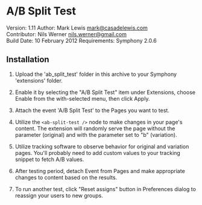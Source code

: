 # A/B Split Test

Version: 1.11
Author: Mark Lewis <mark@casadelewis.com>  
Contributor: Nils Werner <nils.werner@gmail.com>  
Build Date: 10 February 2012
Requirements: Symphony 2.0.6  

Installation
-------------------------------------------------------------------------------

1. Upload the 'ab_split_test' folder in this archive to your Symphony
   'extensions' folder.
   
2. Enable it by selecting the "A/B Split Test" item under Extensions, choose Enable
   from the with-selected menu, then click Apply.

3. Attach the event 'A/B Split Test' to the Pages you want to test.

4. Utilize the `<ab-split-test />` node to make changes in your page's content. The extension will randomly serve the page without the parameter (original) and with the parameter set to "b" (variation).
  
5. Utilize tracking software to observe behavior for original and variation pages. You'll probably need to add custom values to your tracking snippet to fetch A/B values.
   
6. After testing period, detach Event from Pages and make appropriate changes to content based on the results.

7. To run another test, click "Reset assigns" button in Preferences dialog to reassign your users to new groups.